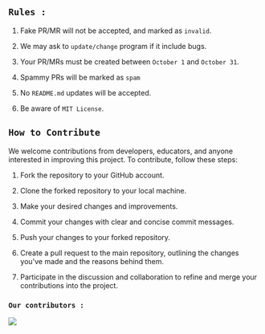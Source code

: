 ## `Rules :`
1. Fake PR/MR will not be accepted, and marked as `invalid`.

2. We may ask to `update/change` program if it include bugs.

3. Your PR/MRs must be created between `October 1` and `October 31`.

4. Spammy PRs will be marked as `spam`
   
5. No `README.md` updates will be accepted.

6. Be aware of `MIT License`.


## `How to Contribute`
We welcome contributions from developers, educators, and anyone interested in improving this project. To contribute, follow these steps:

1. Fork the repository to your GitHub account.

2. Clone the forked repository to your local machine.

3. Make your desired changes and improvements.

4. Commit your changes with clear and concise commit messages.

5. Push your changes to your forked repository.
 
6. Create a pull request to the main repository, outlining the changes you've made and the reasons behind them.

7. Participate in the discussion and collaboration to refine and merge your contributions into the project.

### `Our contributors :` 

<a href="https://github.com/MrB141107/Python_Projects/graphs/contributors">
  <img src="https://contrib.rocks/image?repo=MrB141107/Python_Projects" />
</a>
